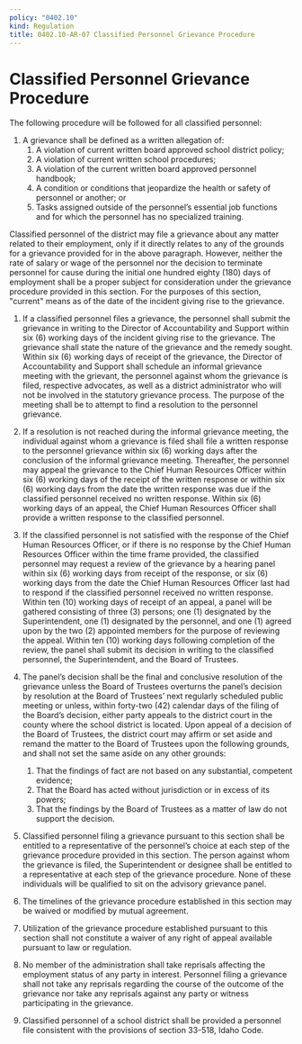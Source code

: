 ```yaml
---
policy: "0402.10"
kind: Regulation
title: 0402.10-AR-07 Classified Personnel Grievance Procedure
---
```


# Classified Personnel Grievance Procedure

The following procedure will be followed for all classified personnel:

1. A grievance shall be defined as a written allegation of:
    1. A violation of current written board approved school district policy;
    1. A violation of current written school procedures;
    1. A violation of the current written board approved personnel handbook;
    1. A condition or conditions that jeopardize the health or safety of personnel or another; or
    1. Tasks assigned outside of the personnel’s essential job functions and for which the personnel has no specialized training.

Classified personnel of the district may file a grievance about any matter related to their employment, only if it directly relates to any of the grounds for a grievance provided for in the above paragraph. However, neither the rate of salary or wage of the personnel nor the decision to terminate personnel for cause during the initial one hundred eighty (180) days of employment shall be a proper subject for consideration under the grievance procedure provided in this section. For the purposes of this section, "current" means as of the date of the incident giving rise to the grievance.

1. If a classified personnel files a grievance, the personnel shall submit the grievance in writing to the Director of Accountability and Support within six (6) working days of the incident giving rise to the grievance. The grievance shall state the nature of the grievance and the remedy sought. Within six (6) working days of receipt of the grievance, the Director of Accountability and Support shall schedule an informal grievance meeting with the grievant, the personnel against whom the grievance is filed, respective advocates, as well as a district administrator who will not be involved in the statutory grievance process. The purpose of the meeting shall be to attempt to find a resolution to the personnel grievance.

1. If a resolution is not reached during the informal grievance meeting, the individual against whom a grievance is filed shall file a written response to the personnel grievance within six (6) working days after the conclusion of the informal grievance meeting. Thereafter, the personnel may appeal the grievance to the Chief Human Resources Officer within six (6) working days of the receipt of the written response or within six (6) working days from the date the written response was due if the classified personnel received no written response. Within six (6) working days of an appeal, the Chief Human Resources Officer shall provide a written response to the classified personnel.

1. If the classified personnel is not satisfied with the response of the Chief Human Resources Officer, or if there is no response by the Chief Human Resources Officer within the time frame provided, the classified personnel may request a review of the grievance by a hearing panel within six (6) working days from receipt of the response, or six (6) working days from the date the Chief Human Resources Officer last had to respond if the classified personnel received no written response. Within ten (10) working days of receipt of an appeal, a panel will be gathered consisting of three (3) persons; one (1) designated by the Superintendent, one (1) designated by the personnel, and one (1) agreed upon by the two (2) appointed members for the purpose of reviewing the appeal. Within ten (10) working days following completion of the review, the panel shall submit its decision in writing to the classified personnel, the Superintendent, and the Board of Trustees.


1. The panel’s decision shall be the final and conclusive resolution of the grievance unless the Board of Trustees overturns the panel’s decision by resolution at the Board of Trustees’ next regularly scheduled public meeting or unless, within forty-two (42) calendar days of the filing of the Board’s decision, either party appeals to the district court in the county where the school district is located. Upon appeal of a decision of the Board of Trustees, the district court may affirm or set aside and remand the matter to the Board of Trustees upon the following grounds, and shall not set the same aside on any other grounds:
    1. That the findings of fact are not based on any substantial, competent evidence;
    1. That the Board has acted without jurisdiction or in excess of its powers;
    1. That the findings by the Board of Trustees as a matter of law do not support the decision.

1. Classified personnel filing a grievance pursuant to this section shall be entitled to a representative of the personnel’s choice at each step of the grievance procedure provided in this section. The person against whom the grievance is filed, the Superintendent or designee shall be entitled to a representative at each step of the grievance procedure. None of these individuals will be qualified to sit on the advisory grievance panel.

1. The timelines of the grievance procedure established in this section may be waived or modified by mutual agreement.

1. Utilization of the grievance procedure established pursuant to this section shall not constitute a waiver of any right of appeal available pursuant to law or regulation.

1. No member of the administration shall take reprisals affecting the employment status of any party in interest. Personnel filing a grievance shall not take any reprisals regarding the course of the outcome of the grievance nor take any reprisals against any party or witness participating in the grievance.

1. Classified personnel of a school district shall be provided a personnel file consistent with the provisions of section 33-518, Idaho Code.
